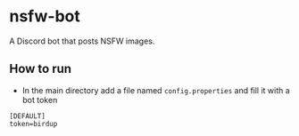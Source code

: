 # nsfw-bot
A Discord bot that posts NSFW images.

## How to run
- In the main directory add a file named `config.properties` and fill it with a bot token
```proprties
[DEFAULT]
token=birdup
```

